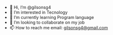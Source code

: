 - 👋 Hi, I’m @gilsonsg4
- 👀 I’m interested in Tecnology
- 🌱 I’m currently learning Program language
- 💞️ I’m looking to collaborate on my job
- 📫 How to reach me email: gilsonsg4@gmail.com

<!---
gilsonsg4/gilsonsg4 is a ✨ special ✨ repository because its `README.md` (this file) appears on your GitHub profile.
You can click the Preview link to take a look at your changes.
--->
